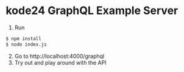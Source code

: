 # kode24 GraphQL Example Server

1. Run

```sh
$ npm install
$ node index.js
```

2. Go to http://localhost:4000/graphql
3. Try out and play around with the API
